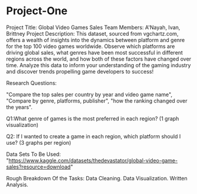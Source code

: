 # Project-One
Project Title: Global Video Games Sales 
Team Members: A'Nayah, Ivan, Brittney
Project Description: This dataset, sourced from vgchartz.com, offers a wealth of insights into the dynamics between platform and genre for the top 100 video games worldwide. Observe which platforms are driving global sales, what genres have been most successful in different regions across the world, and how both of these factors have changed over time. Analyze this data to inform your understanding of the gaming industry and discover trends propelling game developers to success!

Research Questions:

"Compare the top sales per country by year and video game name", "Compare by genre, platforms, publisher", "how the ranking changed over the years".

Q1:What genre of games is the most preferred in each region? (1 graph visualization) 

Q2: If I wanted to create a game in each region, which platform should I use? (3 graphs per region)

Data Sets To Be Used: "https://www.kaggle.com/datasets/thedevastator/global-video-game-sales?resource=download"

Rough Breakdown Of the Tasks: Data Cleaning. Data Visualization. Written Analysis. 
